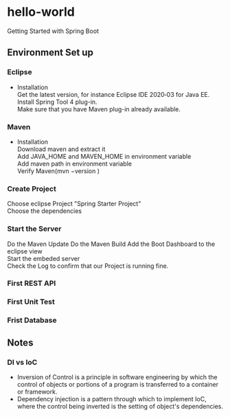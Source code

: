 # hello-world
Getting Started with Spring Boot

## Environment Set up
### Eclipse
- Installation  
Get the latest version, for instance Eclipse IDE 2020‑03 for Java EE.   
Install Spring Tool 4 plug-in.  
Make sure that you have Maven plug-in already available.  

### Maven   
- Installation  
Download maven and extract it  
Add JAVA_HOME and MAVEN_HOME in environment variable  
Add maven path in environment variable  
Verify Maven(mvn −version )  

### Create Project
Choose eclipse Project "Spring Starter Project"  
Choose the dependencies  

### Start the Server  
Do the Maven Update
Do the Maven Build
Add the Boot Dashboard to the eclipse view  
Start the embeded server  
Check the Log to confirm that our Project is running fine.  

### First REST API

### First Unit Test

### Frist Database


## Notes  
### DI vs IoC 
- Inversion of Control is a principle in software engineering by which the control of objects or portions of a program is transferred to a container or framework.  
- Dependency injection is a pattern through which to implement IoC, where the control being inverted is the setting of object's dependencies.  


